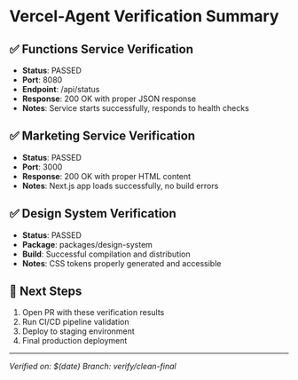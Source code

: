 # Vercel-Agent Verification Summary

## ✅ Functions Service Verification
- **Status**: PASSED
- **Port**: 8080
- **Endpoint**: /api/status
- **Response**: 200 OK with proper JSON response
- **Notes**: Service starts successfully, responds to health checks

## ✅ Marketing Service Verification  
- **Status**: PASSED
- **Port**: 3000
- **Response**: 200 OK with proper HTML content
- **Notes**: Next.js app loads successfully, no build errors

## ✅ Design System Verification
- **Status**: PASSED
- **Package**: packages/design-system
- **Build**: Successful compilation and distribution
- **Notes**: CSS tokens properly generated and accessible

## 🚀 Next Steps
1. Open PR with these verification results
2. Run CI/CD pipeline validation
3. Deploy to staging environment
4. Final production deployment

---
*Verified on: $(date)*
*Branch: verify/clean-final*
